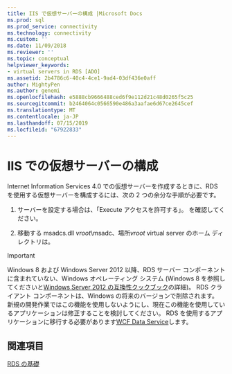 ```yaml
---
title: IIS で仮想サーバーの構成 |Microsoft Docs
ms.prod: sql
ms.prod_service: connectivity
ms.technology: connectivity
ms.custom: ''
ms.date: 11/09/2018
ms.reviewer: ''
ms.topic: conceptual
helpviewer_keywords:
- virtual servers in RDS [ADO]
ms.assetid: 2b4786c6-40c4-4ce1-9ad4-03df436e0aff
author: MightyPen
ms.author: genemi
ms.openlocfilehash: e5888cb9666488ced6f9e112d21c48d0265f5c25
ms.sourcegitcommit: b2464064c0566590e486a3aafae6d67ce2645cef
ms.translationtype: MT
ms.contentlocale: ja-JP
ms.lasthandoff: 07/15/2019
ms.locfileid: "67922833"
---
```

# <a name="configuring-virtual-servers-on-iis"></a>IIS での仮想サーバーの構成
Internet Information Services 4.0 での仮想サーバーを作成するときに、RDS を使用する仮想サーバーを構成するには、次の 2 つの余分な手順が必要です。  
  
1.  サーバーを設定する場合は、「Execute アクセスを許可する」。 を確認してください。  
  
2.  移動する msadcs.dll *vroot*\msadc、場所*vroot* virtual server のホーム ディレクトリは。  
  
> [!IMPORTANT]
>  Windows 8 および Windows Server 2012 以降、RDS サーバー コンポーネントに含まれていない、Windows オペレーティング システム (Windows 8 を参照してくださいと[Windows Server 2012 の互換性クックブック](https://www.microsoft.com/download/details.aspx?id=27416)の詳細)。 RDS クライアント コンポーネントは、Windows の将来のバージョンで削除されます。 新規の開発作業ではこの機能を使用しないようにし、現在この機能を使用しているアプリケーションは修正することを検討してください。 RDS を使用するアプリケーションに移行する必要があります[WCF Data Service](https://go.microsoft.com/fwlink/?LinkId=199565)します。  
  
## <a name="see-also"></a>関連項目  
 [RDS の基礎](../../../ado/guide/remote-data-service/rds-fundamentals.md)


